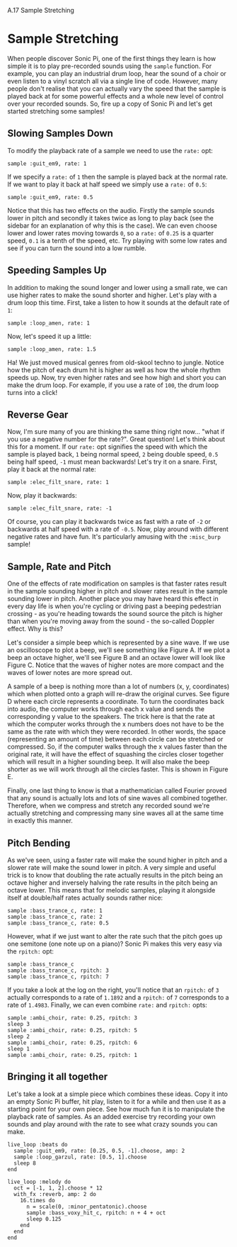 A.17 Sample Stretching

# Sample Stretching

When people discover Sonic Pi, one of the first things they learn is how
simple it is to play pre-recorded sounds using the `sample`
function. For example, you can play an industrial drum loop, hear the
sound of a choir or even listen to a vinyl scratch all via a single line
of code. However, many people don't realise that you can actually vary
the speed that the sample is played back at for some powerful effects and a
whole new level of control over your recorded sounds. So, fire up a copy of
Sonic Pi and let's get started stretching some samples!

## Slowing Samples Down

To modify the playback rate of a sample we need to use the `rate:` opt:

    sample :guit_em9, rate: 1
    
If we specify a `rate:` of `1` then the sample is played back at the
normal rate. If we want to play it back at half speed we simply
use a `rate:` of `0.5`:


    sample :guit_em9, rate: 0.5
    
Notice that this has two effects on the audio. Firstly the sample sounds
lower in pitch and secondly it takes twice as long to play back (see the
sidebar for an explanation of why this is the case). We can even choose
lower and lower rates moving towards `0`, so a `rate:` of `0.25` is a
quarter speed, `0.1` is a tenth of the speed, etc. Try playing with some
low rates and see if you can turn the sound into a low rumble.

## Speeding Samples Up

In addition to making the sound longer and lower using a small rate, we
can use higher rates to make the sound shorter and higher. Let's play
with a drum loop this time. First, take a listen to how it sounds at the
default rate of `1`:

    sample :loop_amen, rate: 1


Now, let's speed it up a little:

    sample :loop_amen, rate: 1.5
    
Ha! We just moved musical genres from old-skool techno to jungle. Notice
how the pitch of each drum hit is higher as well as how the whole rhythm
speeds up. Now, try even higher rates and see how high and short you
can make the drum loop. For example, if you use a rate of `100`, the
drum loop turns into a click!

## Reverse Gear

Now, I'm sure many of you are thinking the same thing right now... "what
if you use a negative number for the rate?". Great question! Let's think
about this for a moment. If our `rate:` opt signifies the speed with
which the sample is played back, `1` being normal speed, `2` being
double speed, `0.5` being half speed, `-1` must mean backwards! Let's
try it on a snare. First, play it back at the normal rate:

    sample :elec_filt_snare, rate: 1
    
Now, play it backwards:    

    sample :elec_filt_snare, rate: -1
    
Of course, you can play it backwards twice as fast with a rate of `-2`
or backwards at half speed with a rate of `-0.5`. Now, play around with
different negative rates and have fun. It's particularly amusing with
the `:misc_burp` sample!


## Sample, Rate and Pitch

One of the effects of rate modification on samples is that faster rates
result in the sample sounding higher in pitch and slower rates result in
the sample sounding lower in pitch. Another place you may
have heard this effect in every day life is when you're cycling or
driving past a beeping pedestrian crossing - as you're heading towards
the sound source the pitch is higher than when you're moving away from the
sound - the so-called Doppler effect. Why is this?

Let's consider a simple beep which is represented by a sine wave. If we
use an oscilloscope to plot a beep, we'll see something like Figure A.
If we plot a beep an octave higher, we'll see Figure B and an octave
lower will look like Figure C. Notice that the waves of higher notes are
more compact and the waves of lower notes are more spread out. 

A sample of a beep is nothing more than a lot of numbers (x, y,
coordinates) which when plotted onto a graph will re-draw the original
curves. See figure D where each circle represents a coordinate. To turn
the coordinates back into audio, the computer works through each x value
and sends the corresponding y value to the speakers. The trick here is
that the rate at which the computer works through the x numbers does not
have to be the same as the rate with which they were recorded. In other
words, the space (representing an amount of time) between each circle
can be stretched or compressed. So, if the computer walks through the x
values faster than the original rate, it will have the effect of
squashing the circles closer together which will result in a higher
sounding beep. It will also make the beep shorter as we will work
through all the circles faster. This is shown in Figure E.

Finally, one last thing to know is that a mathematician called Fourier
proved that any sound is actually lots and lots of sine waves all
combined together. Therefore, when we compress and stretch any recorded
sound we're actually stretching and compressing many sine waves all at
the same time in exactly this manner.

## Pitch Bending

As we've seen, using a faster rate will make the sound higher in pitch
and a slower rate will make the sound lower in pitch. A very simple and
useful trick is to know that doubling the rate actually results in the
pitch being an octave higher and inversely halving the rate results in
the pitch being an octave lower. This means that for melodic samples,
playing it alongside itself at double/half rates actually sounds rather
nice:

```
sample :bass_trance_c, rate: 1
sample :bass_trance_c, rate: 2
sample :bass_trance_c, rate: 0.5
```
    
However, what if we just want to alter the rate such that the pitch goes
up one semitone (one note up on a piano)? Sonic Pi makes this very easy
via the `rpitch:` opt:

```
sample :bass_trance_c
sample :bass_trance_c, rpitch: 3
sample :bass_trance_c, rpitch: 7
```
    
If you take a look at the log on the right, you'll notice that an
`rpitch:` of `3` actually corresponds to a rate of `1.1892` and a
`rpitch:` of `7` corresponds to a rate of `1.4983`. Finally, we can even
combine `rate:` and `rpitch:` opts:

```
sample :ambi_choir, rate: 0.25, rpitch: 3
sleep 3
sample :ambi_choir, rate: 0.25, rpitch: 5
sleep 2
sample :ambi_choir, rate: 0.25, rpitch: 6
sleep 1
sample :ambi_choir, rate: 0.25, rpitch: 1
```
    

## Bringing it all together    

Let's take a look at a simple piece which combines these ideas. Copy it
into an empty Sonic Pi buffer, hit play, listen to it for a while and
then use it as a starting point for your own piece. See how much fun it
is to manipulate the playback rate of samples. As an added exercise try
recording your own sounds and play around with the rate to see what
crazy sounds you can make.

```
live_loop :beats do
  sample :guit_em9, rate: [0.25, 0.5, -1].choose, amp: 2
  sample :loop_garzul, rate: [0.5, 1].choose
  sleep 8
end
 
live_loop :melody do
  oct = [-1, 1, 2].choose * 12
  with_fx :reverb, amp: 2 do
    16.times do
      n = scale(0, :minor_pentatonic).choose
      sample :bass_voxy_hit_c, rpitch: n + 4 + oct
      sleep 0.125
    end
  end
end
```







